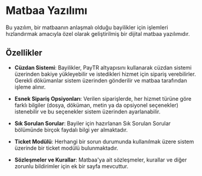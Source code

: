 # Matbaa Yazılımı

Bu yazılım, bir matbaanın anlaşmalı olduğu bayilikler için işlemleri hızlandırmak amacıyla özel olarak geliştirilmiş bir dijital matbaa yazılımıdır.

## Özellikler

- **Cüzdan Sistemi**: Bayilikler, PayTR altyapısını kullanarak cüzdan sistemi üzerinden bakiye yükleyebilir ve istedikleri hizmet için sipariş verebilirler. Gerekli dökümanlar sistem üzerinden gönderilir ve matbaa tarafından işleme alınır.

- **Esnek Sipariş Opsiyonları**: Verilen siparişlerde, her hizmet türüne göre farklı bilgiler (dosya, döküman, metin ya da opsiyonel seçenekler) istenebilir ve bu seçenekler sistem üzerinden ayarlanabilir.

- **Sık Sorulan Sorular**: Bayiler için hazırlanan Sık Sorulan Sorular bölümünde birçok faydalı bilgi yer almaktadır.

- **Ticket Modülü**: Herhangi bir sorun durumunda kullanılmak üzere sistem üzerinde bir ticket modülü bulunmaktadır.

- **Sözleşmeler ve Kurallar**: Matbaa'ya ait sözleşmeler, kurallar ve diğer zorunlu bildirimler için ek bir sayfa mevcuttur.
 